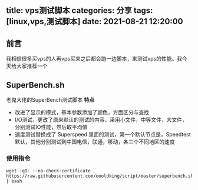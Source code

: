 title:  vps测试脚本
categories: 分享
tags: [linux,vps,测试脚本]
date: 2021-08-21 12:20:00
---
## 前言

我相信很多买vps的人再vps买来之后都会跑一边脚本，来测试vps的性能。我今天给大家推荐一个



## SuperBench.sh

老鬼大佬的SuperBench测试脚本
**特点**

- 改进了显示的模式，基本参数添加了颜色，方面区分与查找
- I/O测试，更改了原来默认的测试的内容，采用小文件，中等文件，大文件，分别测试IO性能，然后取平均值
- 速度测试替换成了 Superspeed 里面的测试，第一个默认节点是，Speedtest
  默认，其他分别测试到中国电信，联通，移动，各三个不同地区的速度

### 使用指令

```
wget -qO- --no-check-certificate https://raw.githubusercontent.com/oooldking/script/master/superbench.sh | bash
```